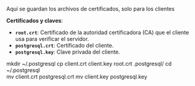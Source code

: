 Aquí se guardan los archivos de certificados, solo para los clientes


 **Certificados y claves**:
   - **`root.crt`**: Certificado de la autoridad certificadora (CA) que el cliente usa para verificar el servidor.
   - **`postgresql.crt`**: Certificado del cliente.
   - **`postgresql.key`**: Clave privada del cliente.



mkdir ~/.postgresql
cp client.crt client.key root.crt .postgresql/
cd ~/.postgresql	
mv client.crt postgresql.crt
mv client.key postgresql.key
